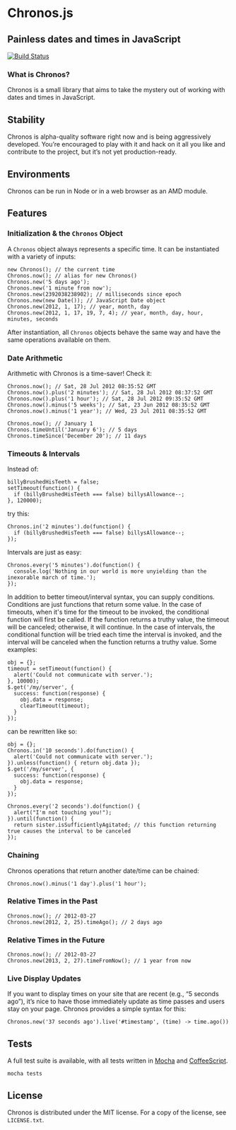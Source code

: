 # Chronos.js
## Painless dates and times in JavaScript
[![Build Status](https://travis-ci.org/joshleitzel/chronos.png?branch=master)](https://travis-ci.org/joshleitzel/chronos)

### What is Chronos?

Chronos is a small library that aims to take the mystery out of working with dates and times in JavaScript.

## Stability

Chronos is alpha-quality software right now and is being aggressively developed. You’re encouraged to play with it and hack on it all you like and contribute to the project, but it’s not yet production-ready.

## Environments

Chronos can be run in Node or in a web browser as an AMD module.

## Features
### Initialization & the `Chronos` Object

A `Chronos` object always represents a specific time. It can be instantiated with a variety of inputs:

```
new Chronos(); // the current time
Chronos.now(); // alias for new Chronos()
Chronos.new('5 days ago');
Chronos.new('1 minute from now');
Chronos.new(2392038238902); // milliseconds since epoch
Chronos.new(new Date()); // JavaScript Date object
Chronos.new(2012, 1, 17); // year, month, day
Chronos.new(2012, 1, 17, 19, 7, 4); // year, month, day, hour, minutes, seconds
```

After instantiation, all `Chronos` objects behave the same way and have the same operations available on them.

### Date Arithmetic
Arithmetic with Chronos is a time-saver! Check it:

```
Chronos.now(); // Sat, 28 Jul 2012 08:35:52 GMT 
Chronos.now().plus('2 minutes'); // Sat, 28 Jul 2012 08:37:52 GMT
Chronos.now().plus('1 hour'); // Sat, 28 Jul 2012 09:35:52 GMT
Chronos.now().minus('5 weeks'); // Sat, 23 Jun 2012 08:35:52 GMT
Chronos.now().minus('1 year'); // Wed, 23 Jul 2011 08:35:52 GMT
```

```
Chronos.now(); // January 1
Chronos.timeUntil('January 6'); // 5 days
Chronos.timeSince('December 20'); // 11 days
```

### Timeouts & Intervals

Instead of:

```
billyBrushedHisTeeth = false;
setTimeout(function() {
  if (billyBrushedHisTeeth === false) billysAllowance--;
}, 120000);
```

try this:

```
Chronos.in('2 minutes').do(function() {
  if (billyBrushedHisTeeth === false) billysAllowance--;
});
```

Intervals are just as easy:

```
Chronos.every('5 minutes').do(function() {
  console.log('Nothing in our world is more unyielding than the inexorable march of time.');
});
```

In addition to better timeout/interval syntax, you can supply conditions. Conditions are just functions that return some value. In the case of timeouts, when it's time for the timeout to be invoked, the conditional function will first be called. If the function returns a truthy value, the timeout will be canceled; otherwise, it will continue. In the case of intervals, the conditional function will be tried each time the interval is invoked, and the interval will be canceled when the function returns a truthy value. Some examples: 

```
obj = {};
timeout = setTimeout(function() {
  alert('Could not communicate with server.');
}, 10000);
$.get('/my/server', {
  success: function(response) {
    obj.data = response;
    clearTimeout(timeout);
  }
});
```

can be rewritten like so:

```
obj = {};
Chronos.in('10 seconds').do(function() {
  alert('Could not communicate with server.');
}).unless(function() { return obj.data });
$.get('/my/server', {
  success: function(response) {
    obj.data = response;
  }
});
```
 
```
Chronos.every('2 seconds').do(function() {
  alert("I'm not touching you!");
}).until(function() {
  return sister.isSufficientlyAgitated; // this function returning true causes the interval to be canceled
});
```

### Chaining

Chronos operations that return another date/time can be chained:

```
Chronos.now().minus('1 day').plus('1 hour');
```

### Relative Times in the Past

```
Chronos.now(); // 2012-03-27
Chronos.new(2012, 2, 25).timeAgo(); // 2 days ago
```

### Relative Times in the Future

```
Chronos.now(); // 2012-03-27
Chronos.new(2013, 2, 27).timeFromNow(); // 1 year from now
```

### Live Display Updates
If you want to display times on your site that are recent (e.g., “5 seconds ago”), it’s nice to have those immediately update as time passes and users stay on your page. Chronos provides a simple syntax for this:

```
Chronos.new('37 seconds ago').live('#timestamp', (time) -> time.ago())
```

## Tests

A full test suite is available, with all tests written in [Mocha](http://visionmedia.github.com/mocha/) and [CoffeeScript](http://coffeescript.org).

```
mocha tests
```

## License

Chronos is distributed under the MIT license. For a copy of the license, see `LICENSE.txt`.
